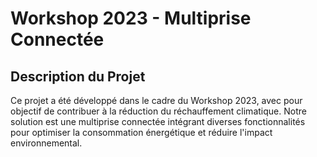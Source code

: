 
# Workshop 2023 - Multiprise Connectée

## Description du Projet

Ce projet a été développé dans le cadre du Workshop 2023, avec pour objectif de contribuer à la réduction du réchauffement climatique. Notre solution est une multiprise connectée intégrant diverses fonctionnalités pour optimiser la consommation énergétique et réduire l'impact environnemental.
